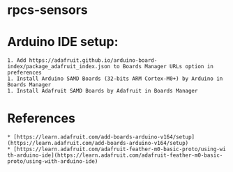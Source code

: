 # rpcs-sensors

# Arduino IDE setup:
    1. Add https://adafruit.github.io/arduino-board-index/package_adafruit_index.json to Boards Manager URLs option in preferences
    1. Install Arduino SAMD Boards (32-bits ARM Cortex-M0+) by Arduino in Boards Manager
    1. Install Adafruit SAMD Boards by Adafruit in Boards Manager

#    References
    * [https://learn.adafruit.com/add-boards-arduino-v164/setup](https://learn.adafruit.com/add-boards-arduino-v164/setup)
    * [https://learn.adafruit.com/adafruit-feather-m0-basic-proto/using-wi    th-arduino-ide](https://learn.adafruit.com/adafruit-feather-m0-basic-proto/using-with-arduino-ide)

